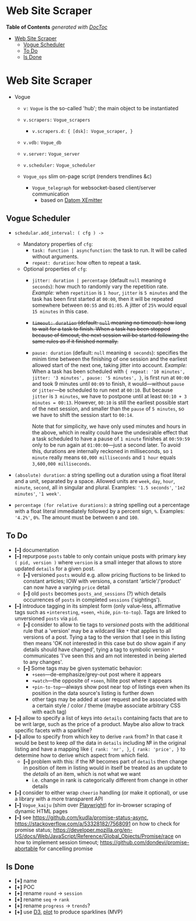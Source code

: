 


# Web Site Scraper

<!-- START doctoc generated TOC please keep comment here to allow auto update -->
<!-- DON'T EDIT THIS SECTION, INSTEAD RE-RUN doctoc TO UPDATE -->
**Table of Contents**  *generated with [DocToc](https://github.com/thlorenz/doctoc)*

- [Web Site Scraper](#web-site-scraper)
  - [Vogue Scheduler](#vogue-scheduler)
  - [To Do](#to-do)
  - [Is Done](#is-done)

<!-- END doctoc generated TOC please keep comment here to allow auto update -->



# Web Site Scraper

* Vogue
  * `v:` `Vogue` is the so-called 'hub'; the main object to be instantiated
  * `v.scrapers:` `Vogue_scrapers`
    * `v.scrapers.d:` `{ [dsk]: Vogue_scraper, }`
  * `v.vdb:` `Vogue_db`
  * `v.server:` `Vogue_server`
  * `v.scheduler:` `Vogue_scheduler`

  * `Vogue_ops` slim on-page script (renders trendlines &c)
    * `Vogue_telegraph` for websocket-based client/server communication
      * based on [Datom XEmitter](https://github.com/loveencounterflow/datom#the-xemitter-xe-sub-module)

## Vogue Scheduler

* `schedular.add_interval: ( cfg ) ->`
  * Mandatory properties of `cfg`:
    * `task: function | asyncfunction`: the task to run. It will be called without arguments.
    * `repeat: duration`: how often to repeat a task.
  * Optional properties of `cfg`:
    * `jitter: duration | percentage` (default `null` meaning `0 seconds`): how much to randomly vary the
      repetition rate. *Example:* when `repetition` is `1 hour`, `jitter` is `5 minutes` and the task has
      been first started at `00:00`, then it will be repeated somewhere between `00:55` and `01:05`. A
      jitter of `25%` would equal `15 minutes` in this case.

    * <del>`timeout: duration` (default: `null` meaning no timeout): how long to wait for a task to finish. When
      a task has been stopped because of timeout, the next session will be started following the same rules
      as if it finished normally.</del>

    * `pause: duration` (default: `null` meaning `0 seconds`): specifies the minim time between the
      finishing of one session and the earliest allowed start of the next one, taking jitter into account.
      *Example:* When a task has been scheduled with `{ repeat: '10 minutes', jitter: '3 minutes', pause: '5
      minutes', }`, is first run at `00:00` and took 9 minutes until `00:09` to finish, it would—without
      `pause` or `jitter`—be scheduled to run next at `00:10`. But because `jitter` is `3 minutes`, we have
      to postpone until at least `00:10 + 3 minutes = 00:13`. However, `00:10` is still the earliest
      possible start of the next session, and smaller than the `pause` of `5 minutes`, so we have to shift
      the session start to `00:14`.

      Note that for simplicity, we have only used minutes and hours in the above, which in reality could
      have the undesirable effect that a task scheduled to have a pause of `1 minute` finishes at `00:59:59`
      only to be run again at `01:00:00`—just a second later. To avoid this, durations are internally
      reckoned in milliseconds, so `1 minute` really means `60,000 milliseconds` and `1 hour` equals
      `3,600,000 milliseconds`.

* `(absolute) duration`: a string spelling out a duration using a float literal and a unit, separated by a
  space. Allowed units are `week`, `day`, `hour`, `minute`, `second`, all in singular and plural. Examples:
  `'1.5 seconds'`, `'1e2 minutes'`, `'1 week'`.
* `percentage (for relative durations)`: a string spelling out a percentage with a float literal immediately
  followed by a percent sign, `%`. Examples: `'4.2%'`, `0%`. The amount must be between `0` and `100`.

## To Do

* **[–]** documentation
* **[–]** repurpose `posts` table to only contain unique posts with primary key `( pid, version )` where
  `version` is a small integer that allows to store updated `details` for a given post.
  * **[–]** versioned `posts` would e.g. allow pricing fluctions to be linked to constant articles; IOW with
    versions, a constant 'article'/'product' can now have a varying `price` detail
  * **[–]** old `posts` becomes `posts_and_sessions` (?) which details occurrences of `posts` in completed
    `sessions` ('sightings').
* **[–]** introduce tagging in its simplest form (only value-less, affirmative tags such as `+interesting`,
  `+seen`, `+hide`, `pin-to-top`). Tags are linked to unversioned `posts` via `pid`.
  * **[–]** consider to allow to tie tags to *versioned* posts with the additional rule that a 'version' may
    be a wildcard like `*` that applies to all versions of a post. Tying a tag to the version that I see in
    this listing then means 'OK not interested in this case but do show again if any details should have
    changed', tying a tag to symbolic version `*` communicates 'I've seen this and am not interested in
    being alerted to any changes'.
  * **[–]** Some tags may be given systematic behavior:
    * `+seen`—de-emphasize/grey-out post where it appears
    * `+watch`—the opposite of `+seen`, hilite post where it appears
    * `+pin-to-top`—always show post near top of listings even when its position in the data source's
      listing is further down
    * other tags may be added at user request and be associated with a certain style / color / theme (maybe
      associate arbitrary CSS with each tag)
* **[–]** allow to specify a list of keys into `details` containing facts that are to be writ large, such as
  the price of a product. Maybe also allow to track specific facets with a sparkline?
* **[–]** allow to specify from which key to derive `rank` from? In that case it would be best to keep *all*
  the data in `details` including № in the original listing and have a mapping like `{ rank: 'nr', }`, `{
  rank: 'price', }` to determine how to derive which aspect from which field.
  * **[–]** problem with this: if the № becomes part of `details` then change in position of item in listing
    would in itself be treated as an update to the *details* of an item, which is not what we want
    * i.e. change in rank is categorically different from change in other details
* **[–]** consider to either wrap `cheerio` handling (or make it optional), or use a library with a more
  transparent API
* **[–]** `Vogue_kaiju` (shim over [Playwright](https://playwright.dev)) for in-browser scraping of dynamic
  HTML pages
* **[–]** see https://github.com/kudla/promise-status-async, https://stackoverflow.com/a/53328182/7568091 on
  how to check for promise status;
  https://developer.mozilla.org/en-US/docs/Web/JavaScript/Reference/Global_Objects/Promise/race on how to
  implement session timeout; https://github.com/dondevi/promise-abortable for cancelling promise

## Is Done

* **[+]** name
* **[+]** POC
* **[+]** rename `round` -> `session`
* **[+]** rename `seq` -> `rank`
* **[+]** rename `progress` -> `trends`?
* **[+]** use [D3](https://github.com/d3/d3), [plot](https://github.com/observablehq/plot) to produce
  sparklines (MVP)



